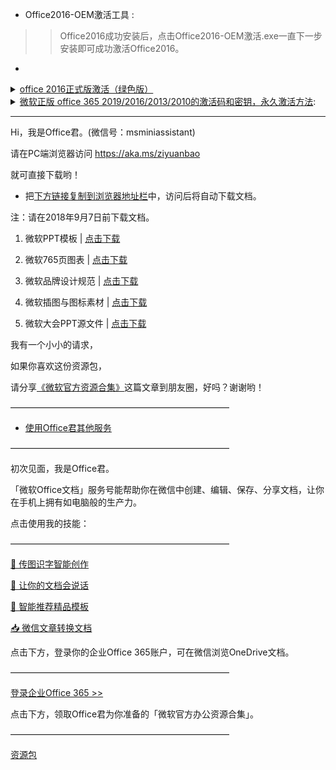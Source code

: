 - Office2016-OEM激活工具 :
>> Office2016成功安装后，点击Office2016-OEM激活.exe一直下一步安装即可成功激活Office2016。

- 
<details>
    <summary>
    <a href="https://github.com/taoste/Hello-World/tree/master/github">office 2016正式版激活（绿色版）</a>
     </summary> 
	<blockquote>
【便携版运行】</br>
1. 管理员身份运行 Auto.cmd、Autopico.exe</br>
2. 完成.</br></br>
【可以激活】</br>
	Windows 10 所有版</br>
	Office 2010/2013/2016</br>
	Windows 8 、Windows 8.1 所有版</br>
	Windows Server 2016 (Theorically)</br>
  Windows 7 Professional/N/Enterprise/N 专业版、企业版</br>
  Windows Vista Business/N/Enterprise/N 商业版、企业版</br>
  Windows Server Technical Preview Build 9841/9860/9926 所有版本</br>
	Windows Server 2008/2008R2 Standard/Datacenter/Enterprise 标准版/数据中心版/企业版</br>
	Windows Server 2012/2012R2 Standard/Datacenter/Enterprise 标准版/数据中心版/企业版</br></br>
【使用方法】</br>
#Win7需装 .NET 4.0，Win8以上系统则无需</br>
1、首次管理员身份运行"卸载服务.bat"清除服务；</br>
2、系统管理员身份运行KMSpico_setup.exe安装；</br>
3、耐心等待（安装完即可自动激活！）</br></br>
【静默参数】</br>
KMSpico.exe /silent</br></br>
【使用建议】</br>
-如果杀毒软件报毒，请把安装目录以下文件加入白名单或排除项；</br>
%ProgramFiles%\KMSpico\KMSELDI.exe, Service_KMS.exe, Autopico.exe </br>
W10TP/8.1/2012R/ServerTP 系统的文件为   %WinDir%\SECOH-QAD.exe.</br></br>
- 出错情况下，建议检查日志 文件</br>
Program Files -> KMSpico -> logs</br></br>
- 通常都是使用过批量许可密钥导致.</br>
1、关于永久激活</br>
问：这是永久激活的吗？</br>
答：当然，一直都是Win7,8,8.1,10所有版本</br>
2、Pro WMC/核心版</br>
Q: 它只能激活30天或45天？</br>
A: KMS不可能真正的激活Pro WMC/Core,但可模拟激活为Win8.1可能30天或45天</br>
3、关于激活联网</br>
问：需要连接网络吗？</br>
答：不需要！</blockquote>
</details>
<details>
    <summary>
       <a href="https://share.choong.net/tools/office2016正式版激活/office-2019.html">微软正版 office 365 2019/2016/2013/2010的激活码和密钥，永久激活方法</a>:
     </summary> 
	<li><a href="#参考" id="markdown-toc-参考">参考</a></li>
</ul>
<h2 id="说明">说明</h2>
<p>如果下面的方法失效，可以考虑使用淘宝上的服务：</p>
<ul>
<li>
<p>微软正版office2016 2010 2013 365 2019激活码专业增强家庭学生visio project Mac终身激活密钥 【在售价】2.00 元</p>
</li>
<li>
<p><a href="https://s.click.taobao.com/t?e=m%3D2%26s%3DkTSI7S7ZA2ccQipKwQzePOeEDrYVVa64K7Vc7tFgwiHjf2vlNIV67m6UaVF6epLzkJM98MoZX0hFzjN9hD2WgqNloZYdv3EG6YKsWt4FgAKVoz8w%2F8flOF9EeTtntI440rU7bvMfl7Ekeu2wcxjysZLZTspLI9LKbgQUQouPSyT9Umq014SDk46%2BSOeTfXnPlb%2FeJ2LwuyrmFwM11HPlKcYOae24fhW0&amp;scm=null&amp;pvid=null&amp;app_pvid=59590_11.132.162.100_446_1564582855487&amp;ptl=floorId:17741;app_pvid:59590_11.132.162.100_446_1564582855487&amp;union_lens=lensId:0b1b0fdf_0f29_16c4865f703_a9a2">【立即下单】点击链接立即下单</a></p>
</li>
<li>
<p>微软正版office2016 2010 2019 365 2013激活码专业增强版永久密钥密匙visio2016 word project016 2019 mac【在售价】3.00 元</p>
</li>
<li>
<p><a href="https://s.click.taobao.com/t?e=m%3D2%26s%3D8t3znlZ891gcQipKwQzePOeEDrYVVa64K7Vc7tFgwiHjf2vlNIV67s%2FywZJ3S1qbEC56fBbgyn5FzjN9hD2WgqNloZYdv3EG6YKsWt4FgAKVoz8w%2F8flOF9EeTtntI440rU7bvMfl7Ekeu2wcxjysatRr5wV9RM%2Fm2JaheV3jQ79Umq014SDk46%2BSOeTfXnP9oQZfGV3PnvCmI2DPhasysYOae24fhW0&amp;scm=null&amp;pvid=null&amp;app_pvid=59590_11.27.31.117_482_1564582919625&amp;ptl=floorId:17741;app_pvid:59590_11.27.31.117_482_1564582919625&amp;union_lens=lensId:0b1b0fdf_0f29_16c4865f703_a9a3">【立即下单】点击链接立即下单</a></p>
</li>
<li>
<p>微软正版office2019 2016 2010 2013 365 visio project专业增强版永久激活码密钥mac【券后价】4.00元</p>
</li>
<li>
<p><a href="https://uland.taobao.com/coupon/edetail?e=%2BCoVYuacNdwNfLV8niU3RxsUty%2FyJZUC03%2FX6oiB2V7F8WVlIJ68ALCZhDBP9hN4y5FOJP2gSFX%2FjE4MyFlOrFSq%2FNA1ve9iXxXi0IEttfK5gjX377ZawAUndXsMm9jV4bizDAbExVE%2BDfvgRMUDEbcZelJt%2BzjyEf2ipI%2B1eUHxRGQBA7mjsK83FybdunsAWjaD%2FhBLeMF4em%2BkJGep%2BrMA4ZaWjBGsAhq7rbWA7zY%3D&amp;&amp;app_pvid=59590_11.15.225.185_485_1564582963457&amp;ptl=floorId:17741;app_pvid:59590_11.15.225.185_485_1564582963457;tpp_pvid:&amp;union_lens=lensId:0b1b0fdf_0f29_16c4865f703_a9a4">【立即领券】点击链接即可领券购买</a></p>
</li>
<li>
<p>Office2016/2013/2010/365/2019 visio projcet 激活码密钥匙word excel ppt mac远程安装包指导 专业增强版【在售价】5.00 元</p>
</li>
<li>
<p><a href="https://s.click.taobao.com/t?e=m%3D2%26s%3Dnl6Csb3MoXkcQipKwQzePOeEDrYVVa64K7Vc7tFgwiHjf2vlNIV67sRADLcIw8LJxT40F5yyh61FzjN9hD2WgqNloZYdv3EG6YKsWt4FgAKVoz8w%2F8flOF9EeTtntI440rU7bvMfl7Ekeu2wcxjysar%2FsdaQQbI9lRAuXxKTPW39Umq014SDk7ICKXNVhWYiK9e1j7Yt%2FytDBrlYM5474mU8i4WpFdCLxiXvDf8DaRs%3D&amp;scm=null&amp;pvid=null&amp;app_pvid=59590_11.131.95.84_501_1564583021436&amp;ptl=floorId:17741;app_pvid:59590_11.131.95.84_501_1564583021436&amp;union_lens=lensId:0b1b0fdf_0f29_16c4865f703_a9a5">【立即下单】点击链接立即下单</a></p>
</li>
<li>
<p>微软正版office2019 2010 2013 365 2016激活码专业增强版visio project永久激活密钥mac 【券后价】9.00元</p>
</li>
<li>
<p><a href="https://uland.taobao.com/coupon/edetail?e=cXtiNhr3TkANfLV8niU3RxsUty%2FyJZUC03%2FX6oiB2V7F8WVlIJ68ALCZhDBP9hN4y5FOJP2gSFX%2FjE4MyFlOrMvHyX3ZQ459thekuInOhby5gjX377ZawAUndXsMm9jV4bizDAbExVE%2BDfvgRMUDEbcZelJt%2BzjyCM%2FgXAMucDxqv%2FaX6RBnNlLtEE5W3A%2Feq7Rxew3879d4em%2BkJGep%2BrMA4ZaWjBGsAhq7rbWA7zY%3D&amp;&amp;app_pvid=59590_11.8.25.93_471_1564582760670&amp;ptl=floorId:17741;app_pvid:59590_11.8.25.93_471_1564582760670;tpp_pvid:&amp;union_lens=lensId:0b1b0fdf_0f29_16c4865f703_a9a1">【立即领券】点击链接即可领券购买</a></p>
</li>
<li>
<p>微软正版office2019 2016 2010 2013 365 visio project专业增强版永久激活码密钥mac 【在售价】10.00 元</p>
</li>
<li>
<p><a href="https://s.click.taobao.com/t?e=m%3D2%26s%3DJQnAd5XclxMcQipKwQzePOeEDrYVVa64K7Vc7tFgwiHjf2vlNIV67sRADLcIw8LJsUZsiWgXrvhFzjN9hD2WgqNloZYdv3EG6YKsWt4FgAKVoz8w%2F8flOF9EeTtntI440rU7bvMfl7Hw8qEDak8r4gMn8hLIa80vzRD18rVfQC7Qi04ZWz7rmcIq0jlEj0BmUZhXT4CPU5p4FEJj62OWMg%3D%3D&amp;scm=null&amp;pvid=null&amp;app_pvid=59590_11.131.95.84_493_1564583075001&amp;ptl=floorId:17741;app_pvid:59590_11.131.95.84_493_1564583075001&amp;union_lens=lensId:0b0f8b61_0f1e_16c486afb3f_55fe">【立即下单】点击链接立即下单</a></p>
</li>
<li>
<p>office2019激活码visio project 2016 2013 2010软件远程安装包 【在售价】19.80 元</p>
</li>
<li>
<p><a href="https://s.click.taobao.com/t?e=m%3D2%26s%3DrDNgSNDpSSUcQipKwQzePOeEDrYVVa64LKpWJ%2Bin0XLjf2vlNIV67h4M0UjCl1LJJYccVKkURIhFzjN9hD2WgqNloZYdv3EG6YKsWt4FgAKVoz8w%2F8flOF9EeTtntI440rU7bvMfl7Ekeu2wcxjysXJrVrpo0gtJm2JaheV3jQ79Umq014SDkwvzM5HMQuXQ68TRvlFMBGZ%2FkhK2gLZp%2B3EqY%2Bakgpmw&amp;scm=null&amp;pvid=null&amp;app_pvid=59590_11.27.19.203_500_1564498069314&amp;ptl=floorId:17741;app_pvid:59590_11.27.19.203_500_1564498069314&amp;union_lens=lensId:0b0b23b7_0ede_16c4358494a_bba5">【立即下单】点击链接立即下单</a></p>
</li>
<li>
<p>正版绑定Office 2019/2016/2013/2010激活word excel ppt Mac2016/2019/家庭学生版/专业增强版【在售价】69.00 元</p>
</li>
<li>
<p><a href="https://s.click.taobao.com/t?e=m%3D2%26s%3DvHpeMh6DVj8cQipKwQzePOeEDrYVVa64K7Vc7tFgwiHjf2vlNIV67ijjkeS5TVuOByy0g7RzMQdFzjN9hD2WgqNloZYdv3EG6YKsWt4FgAKVoz8w%2F8flOF9EeTtntI440rU7bvMfl7Ekeu2wcxjysar%2FsdaQQbI9lRAuXxKTPW39Umq014SDk7ICKXNVhWYiK9e1j7Yt%2FytIJvyzxX%2FSWJwsvXgcYAFwxiXvDf8DaRs%3D&amp;scm=null&amp;pvid=null&amp;app_pvid=59590_11.15.153.223_519_1564583123946&amp;ptl=floorId:17741;app_pvid:59590_11.15.153.223_519_1564583123946&amp;union_lens=lensId:0b0f8b61_0f1e_16c486afb3f_5605">【立即下单】点击链接立即下单</a></p>
</li>
<li>
<p>Office365个人版家庭版Word Excel Ppt 办公软件服务 win/mac2019【在售价】269.00 元</p>
</li>
<li>
<p><a href="https://s.click.taobao.com/t?e=m%3D2%26s%3DiHBcGjVDZ9ccQipKwQzePOeEDrYVVa64K7Vc7tFgwiHjf2vlNIV67toD9GMRZv%2FMPx3RkWSJTuxFzjN9hD2WgqNloZYdv3EG6YKsWt4FgAKVoz8w%2F8flOF9EeTtntI440rU7bvMfl7F2ObYEuLvnIySfZeiqUM2qskmx5kiO8DpndR0CisZIhWNCS8erzNyEWfNxEzlZJxLPZMUUR31Kpg%3D%3D&amp;scm=null&amp;pvid=null&amp;app_pvid=59590_11.20.235.152_529_1564583245679&amp;ptl=floorId:17741;app_pvid:59590_11.20.235.152_529_1564583245679&amp;union_lens=lensId:0b0f8b61_0f1e_16c486afb3f_5632">【立即下单】点击链接立即下单</a></p>
</li>
<li>
<p>微软Office365个人版/家庭版/2016/2019/Mac/Win正版激活码/苹果【在售价】298.00 元</p>
</li>
<li>
<p><a href="https://s.click.taobao.com/t?e=m%3D2%26s%3DwWvh%2B1K%2F0Z4cQipKwQzePOeEDrYVVa64K7Vc7tFgwiHjf2vlNIV67ijjkeS5TVuOgL3PGTnk8MZFzjN9hD2WgqNloZYdv3EG6YKsWt4FgAKVoz8w%2F8flOF9EeTtntI440rU7bvMfl7F2ObYEuLvnIySfZeiqUM2qskmx5kiO8DrXn%2F66GKkZXbj8Cm8j3o1mfFxhTVNnLF1282nR2%2Fp2YKJn5AyUbPoV&amp;scm=null&amp;pvid=null&amp;app_pvid=59590_11.1.97.36_537_1564583174892&amp;ptl=floorId:17741;app_pvid:59590_11.1.97.36_537_1564583174892&amp;union_lens=lensId:0b0f8b61_0f1e_16c486afb3f_561a">【立即下单】点击链接立即下单</a></p>
</li>
</ul>
<h2 id="永久激活码">永久激活码</h2>
<p>如果失效，可以考虑淘宝上的服务。</p>
<h3 id="office-356">Office 356</h3>
<p>Microsoft Office 365 Pro Plus产品密钥列表</p>
<div class="highlighter-rouge"><div class="highlight"><pre class="highlight"><code>2B8KN-FFK6J-YWMV4-J3DY2-3YF29
2MNJP-QY9KX-MKBKM-9VFJ2-CJ9KK
366NX-BQ62X-PQT9G-GPX4H-VT7TX
433NF-H7TMK-TPMPK-W4FGW-7FP9K
46DNX-B4Q98-PQVPW-Q8VM6-FVR29
4HNBK-863MH-6CR6P-GQ6WP-J42C9
6HDB9-BNRGY-J3F83-CF43C-D67TX
6KTFN-PQH9H T8MMB-YG8K4-367TX
7TPNM-PMWKF-WVHKV-G869H-9BQ6X
7XD2X-JWJ94-BCHBW-W9WXP-J2WPT
828CH-G4FPY-HMH4R-32GCK-6D9BH
AD3XE-7FZDV-VMMB9-6M5SD-VODYF
DJC4N-DX7PC-GM3GK-V8KKW-XWYGX
DMXHM-GNMM3-MYHHK-6TVT2-XTKKK
G9N3P-GRJK6-VM63J-F9M27-KHGXK
GPT9W-CWNJK-KB29G-8V93J-TQ429
GYWDG-NMV9P-746HR-Y2VQW-YPXKK
KBDNM-R8CD9-RK366-WFM3X-C7GXK
KDVQM-HMNFJ-P9PJX-96HDF-DJYGX
MH2KN-96KYR-GTRD4-KBKP4-Q9JP9
MTDNG-PDDGD-MHMV4-F2MBY-RCXKK
N2P94-XV8HD-W9MHF-VQHHH-M4D6X
N4M7D-PD46X-TJ2HQ-RPDD7-T28P9
N7PXY-WR4XP-D4FGK-K66JH-CYQ6X
NK8R7-8VXCQ 3M2FM-8446R-WFD6
NK8R7-8VXCQ 3M2FM-8446R-WFD6X
PBTFM-WWN3H-2GD9X-VJRMG-C9VTX
PNP4F-KY64B-JJF4P-7R7J9-7XJP9
TV9PW-6RP6V-FDVP9-9GC78-Y4B4X
V44DD-TMTDC-GPJWJ-WXKGK-7JW9T
VQCRC-J4GTW-T8XQW-RX6QG-4HVG4
VTM6G-YPQ9Q-BVYJQ-37RYH-R4X38
WTFN9-KRCBV-2VBBH-BC272-27GXM
X2YWD-NWJ42-3PGD6-M37DP-VFP9K
XRNFT-HG2FV-G74BP-7PVDC-JB29K 
</code></pre></div></div>
<h3 id="office-2019-激活密钥">office 2019 激活密钥</h3>
<p>office2019专业增强版本（office2019 pro Plus）</p>
<div class="highlighter-rouge"><div class="highlight"><pre class="highlight"><code>NJHVR-FK6XR-M97MB-P8CXD-FM4PJ
GRBR4-J4N3M-KTX9C-JM4PJ-J8HPT
NXVJY-X9T8G-Y6RWG-8VQ7V-PWHPT
</code></pre></div></div>
<p>visio2019专业版激活密钥：</p>
<div class="highlighter-rouge"><div class="highlight"><pre class="highlight"><code>FHK9Q-NPXKY-QVQ9J-MXWMH-X78CP
</code></pre></div></div>
<p>project2019专业版激活密钥：</p>
<div class="highlighter-rouge"><div class="highlight"><pre class="highlight"><code>F4QWT-NMMKH-XPTV9-W9HFB-B4JCQ
</code></pre></div></div>
<p>其它激活密钥：</p>
<div class="highlighter-rouge"><div class="highlight"><pre class="highlight"><code>GRBR4-J4N3M-KTX9C-JM4PJ-J8HPT
NJHVR-FK6XR-M97MB-P8CXD-FM4PJ
NXVJY-X9T8G-Y6RWG-8VQ7V-PWHPT
W8W6K-3N7KK-PXB9H-8TD8W-BWTH9
N9J9Q-Q7MMP-XDDM6-63KKP-76FPM 
9DP6T-9AGWG-KWV33-9MPC8-JDCVF
7G2HE-JR8KL-ABB9D-Y7789-GLNFL
U2PWU-H7D9H-69T3B-JEYC2-3R2NG
R8R8P-MTT6F-KLRPM-J7CAB-PJM8C
A4XV7-QP9JN-E7FCB-VQFRD-4NLKC
U272H-HH2F6-WDG36-ULUPX-PCHTJ
7LR67-WTXPA-KLUHV-GEK2E-QW4CK
EUYTH-3KWKL-PJMX7-XBCPW-9U2DD
</code></pre></div></div>
<h3 id="office-2016-激活密钥">office 2016 激活密钥</h3>
<p>Office 2016 Pro Plus Retail 版激活密钥：</p>
<div class="highlighter-rouge"><div class="highlight"><pre class="highlight"><code>[Key]：3XJTG-YNBMY-TBH9M-CWB2Y-YWRHH
[Key]：6TCQ3-NBBJ2-RTJCM-HFRKV-G6PQV
[Key]：CGGR9-NQYC7-KRRGM-K4Y8J-XW3K7
[Key]：3GXXR-NT7BJ-9DRBB-M9FYC-CKCQV
</code></pre></div></div>
<p>Office 2016 Visio Pro Retail 版激活密钥：</p>
<div class="highlighter-rouge"><div class="highlight"><pre class="highlight"><code>[Key]：VPKCP-96NGG-6888Q-3FTVY-43KY7
</code></pre></div></div>
<p>Office 2016 Project Pro Retail 版激活密钥：</p>
<div class="highlighter-rouge"><div class="highlight"><pre class="highlight"><code>[Key]：93N8W-W8HD8-R7M7R-K8WFY-3GPQD
[Key]：CGW9N-DR7K6-636BK-C8VJ7-BDW3D
</code></pre></div></div>
<p>Office 2016 Pro Retail 版激活密钥：</p>
<div class="highlighter-rouge"><div class="highlight"><pre class="highlight"><code>[Key]：D77NY-XJ4WK-3MGPX-FGBYF-QGPX7
[Key]：GGN2G-KFCYX-G38YD-FC87Q-H22X7
[Key]：NP4QM-BMRG3-G8D6M-8BC4W-78RQV
[Key]：NTGF6-Q4QRC-M7Q9R-KBYJV-XD8DV
[Key]：V4PG8-NK3WC-RG6X3-RWB37-X77HH
[Key]：XKK79-6GNKP-FVDCH-K24VH-3J3VH
</code></pre></div></div>
<p>Office 2016 Project Std Retail 版激活密钥：</p>
<div class="highlighter-rouge"><div class="highlight"><pre class="highlight"><code>[Key]：M9R3N-WJ6VB-FP3B8-J94M8-PKCQM
</code></pre></div></div>
<p>Office 2016 Home Business Retail 版激活密钥：</p>
<div class="highlighter-rouge"><div class="highlight"><pre class="highlight"><code>[Key]：YDGFB-CFN3G-JQRFM-3CV4K-FRG7X
[Key]：YQ82T-2N8TH-FM4GF-G2T7Y-B4G7X
[Key]：QPWT6-RTN83-QYJ9C-MBB7J-J8GBK
[Key]：RJHMT-NYJ48-BXRXH-C48DQ-RJRD9
[Key]：PDRT2-NTX32-X2BGX-VXV8J-78RD9
[Key]：NHG3V-QV7DX-KRYHX-TJ99H-YY6BK

6WTHT-N7M4Q-KY7DW-WVDF3-G83HX
8YGHQ-N7DM6-HX7X2-V8HKC-7CFD9
9T3NF-62BG3-2WQ37-6794Y-HT9VX
CDWNC-92747-2M6B8-2WDVY-43KVX
FFVGV-HN8BY-D3BK9-V6T7M-JK8YK
GHCTN-PWTTW-WW36W-2FPK3-63BQ9
HNXFM-DXY4M-G2KDP-97XXK-BKMQ9
YNVW8-WK4TP-8GHFF-R48JH-RGDHX
YRCGD-NBT24-394X2-TQ44C-DDBQ9
NHPWV-J9P2X-BPT47-VMWHJ-4VV39
N9QVX-724WK-VCVTK-QKWMF-VMH39
NDXJM-KCQG4-Q3VX3-JVX73-FM6BK
M4FNV-VTJGG-4BW33-VYV2V-JQKVX
MPV3N-3DJRJ-74CPK-RXGDM-3GPMK
FNGX7-VC89B-248DR-4QC9X-9HJYK
CXTHH-VNJGK-MDCVT-KKWYQ-4GDHX
D7P4N-9JQDR-8PXB9-J8FV6-D3WYK
D83YW-FRN3V-6KJRQ-QKGHM-BBH39
DVBKN-TWYYT-9GV9F-DF96T-722MK
CQYNJ-C7D3P-92GKB-3RDWP-P9XVX
BTPWB-NFVJF-MPCDC-VJKT4-W8GBK
9BJ3K-N7M3T-4TJJV-2V473-8K8YK
7N9M2-B9XY9-97HCM-2WHXX-9HJYK
7TN8X-RFMPQ-XQRDV-4HQHY-YWRD9
</code></pre></div></div>
<p>Office 2016 Home Student Retail 版激活密钥：</p>
<div class="highlighter-rouge"><div class="highlight"><pre class="highlight"><code>[Key]：RXVQN-93PF2-3H94R-BFKFH-GCQH9
[Key]：NXCGP-Q2X6H-QRBW7-QM9FP-TMT79
[Key]：NY8Y8-D6CBT-QJPWG-XPBGC-KW3H9
[Key]：P2JBN-GJQYC-CG8RR-M7BQV-M4G79
[Key]：N4VKB-GVBGG-9YHDC-CT393-RJRFK
[Key]：HG83C-N3F2V-V32CQ-WPVXX-CDKV9

27VKN-2GKRR-CRR7J-6V8P3-FM6BX
2XJC2-N6T8B-HK8R6-QX69R-W8GBX
3RM2F-N332C-RKXQR-G3JGR-K4TBX
B3JN7-D9C28-WVXVC-JFXBH-8HV4K
CRN9H-BB6MM-TGFT2-JCBVG-QYH4K
FDJ72-R3NFV-TCTJ4-43WKD-4GDH9
GCXN3-X2PD4-PTRR6-KCYYW-HMH4K
GPVJX-XNMPB-2KD2J-JJKDQ-G83H9
HBFJH-6VNJR-46HTQ-6GY4K-YDWYX
W63MC-NPB3D-88GMF-C2H6B-FGDH9
</code></pre></div></div>
<p>Office 2016 Word Retail 版激活密钥：</p>
<div class="highlighter-rouge"><div class="highlight"><pre class="highlight"><code>[Key]：342HH-FNBQT-D42D7-Y9X4Q-49CTD
[Key]：BYJVM-QHNFB-BBFFX-2VRHG-6F4J3
[Key]：D6KGQ-HNXTC-8WHPF-7MHTQ-PYVCQ
[Key]：FNMBC-KWVK8-K3BJR-4XHBW-HMH83
[Key]：PJNY4-Q23VG-2WQGX-VHYKD-PYVCQ
[Key]：T8HNG-D69V2-94CQ2-3XKKY-HT92Q
[Key]：W4VPG-QQN66-J4BPB-3MMHC-4RHCQ
[Key]：XXNVK-WMQ4T-6MTGF-WQFD3-XHJ6D
[Key]：YY2CW-79NJT-3KM88-98BCG-KTPTD
</code></pre></div></div>
<p>Office 2016 Excel Retail 版激活密钥：</p>
<div class="highlighter-rouge"><div class="highlight"><pre class="highlight"><code>[Key]：T2NR8-D9XBG-YWMH4-7JK7B-XBT7P
</code></pre></div></div>
<p>Office 2016 Access Retail 版激活密钥：</p>
<div class="highlighter-rouge"><div class="highlight"><pre class="highlight"><code>[Key]：CNXXK-G77YK-DBGQ2-6T9PT-C9XVF
[Key]：VN9KM-RKM4H-K9PBY-J9R6R-GXXVF
</code></pre></div></div>
<p>Office 2016 Outlook Retail 版激活密钥：</p>
<div class="highlighter-rouge"><div class="highlight"><pre class="highlight"><code>[Key]：8NFD7-9MT3V-8RVC2-FW23H-G6PPX
[Key]：3MBDN-FXD8Q-GVGGK-TX8H4-6Q76K
[Key]：6FXCY-NGBB7-49HB8-CMHHM-BBH6K
[Key]：74WC9-BNH6Q-HTPM7-CFTMP-HH689
[Key]：846DJ-N9GBP-2P46T-VMR4P-TMT89
[Key]：FCJX4-BVNJ9-444CM-8GMK7-R9CPX
[Key]：MCGNH-RHGV9-CKPMY-BTXDJ-TQ76K
[Key]：TJD9N-9J78H-Y6399-YJ8G2-3YH6K
</code></pre></div></div>
<p>Office 2016 Power Point Retail 版激活密钥：</p>
<div class="highlighter-rouge"><div class="highlight"><pre class="highlight"><code>[Key]：W3MNG-CCWVT-2F6JH-WHHR7-R9CP4
</code></pre></div></div>
<p>Office 2016 Publisher Retail 版激活密钥：</p>
<div class="highlighter-rouge"><div class="highlight"><pre class="highlight"><code>[Key]：DYQ2H-NP789-TV9KF-XXG9C-RVV7R
[Key]：JXNBM-RP46P-F3KTQ-44W8T-CGYVR
</code></pre></div></div>
<h3 id="office-2013-激活密钥">office 2013 激活密钥</h3>
<p>Office ProPlus 2013 Retail(零售版)激活密匙：</p>
<div class="highlighter-rouge"><div class="highlight"><pre class="highlight"><code>9RN4T-JPBQV-XQMC9-PM9FP-PGWP9
TKX7J-VDN26-Y2WKQ-7MG8R-X2CC9
N9M8X-QDKGK-W27Q6-2GQYT-TJC9K
4VNXV-F7PBY-GY8WK-2KYDD-B96YQ
HDN2D-VJPHH-D4P4K-BQ27R-BY28K
72RN3-HB2JJ-K9RF8-YVB3Q-628P9
DW6HK-NB8QW-8PXVX-QG29K-BKJP9
N3KJM-Q24M3-GM2HY-KQXYW-HMF29
ND8PK-2PRQW-869D2-RVT6Y-6VGXK
PB44J-GNX2R-BJJYX-HJW6R-Q9JP9
PHX9Q-N9GKW-CG4VF-MHCWR-367TX
GWNTD-K2T99-BTTG2-DJQJJ-TQ429
VCKBN-4V4QW-P7463-98F37-T28P9
27NBW-JF64Y-37YWH-JYG9G-D3TXK
NFFT2-HWVWR-C934T-YM2VJ-YPXKK
THN7X-Y9DM4-QH2TT-XQ82G-9KVTX
N9JFJ-44VW2-X3J33-BXX9K-P3429
MJN6F-M8XD9-R84JM-P8P8W-J8C9K 
</code></pre></div></div>
<p>Office 2013 Volume(批量授权版) KMS专用激活序列号：</p>
<div class="highlighter-rouge"><div class="highlight"><pre class="highlight"><code>Office 2013 Professional Plus： YC7DK-G2NP3-2QQC3-J6H88-GVGXT
Office 2013 Standard：          KBKQT-2NMXY-JJWGP-M62JB-92CD4
Project 2013 Professional：     FN8TT-7WMH6-2D4X9-M337T-2342K
Project 2013 Standard：         6NTH3-CW976-3G3Y2-JK3TX-8QHTT
Visio 2013 Professional：       C2FG9-N6J68-H8BTJ-BW3QX-RM3B3
Visio 2013 Standard：           J484Y-4NKBF-W2HMG-DBMJC-PGWR7
Access 2013：                   NG2JY-H4JBT-HQXYP-78QH9-4JM2D
Excel 2013：                    VGPNG-Y7HQW-9RHP7-TKPV3-BG7GB
InfoPath 2013：                 DKT8B-N7VXH-D963P-Q4PHY-F8894
Lync 2013：                     2MG3G-3BNTT-3MFW9-KDQW3-TCK7R
OneNote 2013：                  TGN6P-8MMBC-37P2F-XHXXK-P34VW
Outlook 2013：                  QPN8Q-BJBTJ-334K3-93TGY-2PMBT
PowerPoint 2013：               4NT99-8RJFH-Q2VDH-KYG2C-4RD4F
Publisher 2013：                PN2WF-29XG2-T9HJ7-JQPJR-FCXK4
Word 2013：                     6Q7VD-NX8JD-WJ2VH-88V73-4GBJ7 
</code></pre></div></div>
<h3 id="office-2010-激活密钥">office 2010 激活密钥</h3>
<p>office2010激活密钥：</p>
<div class="highlighter-rouge"><div class="highlight"><pre class="highlight"><code>7X9XM-HGMB4-TMGHY-9VDQV-R8CGB
HV7BJ-R6GCT-VHBXD-YH4FD-GTH2T
VYBBJ-TRJPB-QFQRF-QFT4D-H3GVB
J33GT-XVVYK-VHBBC-VY7FB-MTQ4C
GRPWH-7CDHQ-K3G3C-JH2KX-C88H8
6CCCX-Y93YP-3WQGT-YCKFW-QTTT7
6QFDX-PYH2G-PPYFD-C7RJM-BBKQ8
BDD3G-XM7FB-BD2HM-YK63V-VQFDK
VYBBJ-TRJPB-QFQRF-QFT4D-H3GVB
DBXYD-TF477-46YM4-W74MH-6YDQ8
</code></pre></div></div>
<p>Office 2010 Professional Plus Retail(零售版)密钥key:</p>
<div class="highlighter-rouge"><div class="highlight"><pre class="highlight"><code>C6YV2-6CKK8-VF7JB-JJCFM-HXJ2D
GCXQJ-KFYBG-XR77F-XF3K8-WT7QW
23TGP-FTKV6-HTHGD-PDWWP-MWCRQ
QY89T-88PV8-FD7H7-CJVCQ-GJ492
GDQ98-KW37Y-MVR84-246FH-3T6BG
FGVT2-GBV2M-YG4BD-JM823-XJYRY
TTWC8-Y8KD3-YD77J-RGWTF-DTG2V
</code></pre></div></div>
<p>Office home and student 2010：</p>
<div class="highlighter-rouge"><div class="highlight"><pre class="highlight"><code>HV7BJ-R6GCT-VHBXD-YH4FD-GTH2T 
</code></pre></div></div>
<p>office 2010 专业版密钥:</p>
<div class="highlighter-rouge"><div class="highlight"><pre class="highlight"><code>NW8E5-P49TH-1GVJN-554PL-LGJJA
VJ5ID-K6NEX-10583-8Z9QU-PJB1O
X0JPA-CUSBK-T0J8O-2IH6W-DT6N1
</code></pre></div></div>
<p>Office Professional Plus 2010 密钥：</p>
<div class="highlighter-rouge"><div class="highlight"><pre class="highlight"><code>J33GT-XVVYK-VHBBC-VY7FB-MTQ4C
GRPWH-7CDHQ-K3G3C-JH2KX-C88H8
6CCCX-Y93YP-3WQGT-YCKFW-QTTT7
6QFDX-PYH2G-PPYFD-C7RJM-BBKQ8
BDD3G-XM7FB-BD2HM-YK63V-VQFDK
VYBBJ-TRJPB-QFQRF-QFT4D-H3GVB
DBXYD-TF477-46YM4-W74MH-6YDQ8
</code></pre></div></div>
<h2 id="参考">参考</h2>
<ol>
<li><a href="https://support.office.com/zh-cn/article/%E6%BF%80%E6%B4%BB-office-5bd38f38-db92-448b-a982-ad170b1e187e">微软官网：激活 Office 365、2019、 2016 和 2013</a></li>
<li><a href="https://jingyan.baidu.com/article/3aed632ec8f539701180914f.html">如何安装Office 2019最新官方版本和永久激活</a></li>
</ol>
</div>
</details>

------------------------------------------------

Hi，我是Office君。(微信号：msminiassistant)

请在PC端浏览器访问 https://aka.ms/ziyuanbao

就可直接下载哟！


- 把[下方链接复制到浏览器地址栏](https://dragongate.live.com/wsamsdoc/DownloadList.aspx)中，访问后将自动下载文档。

注：请在2018年9月7日前下载文档。

1. 微软PPT模板 | [点击下载](https://dragongate.live.com/wsamsdoc/Promotion.aspx?PackageName=PPT%E6%A8%A1%E6%9D%BF.zip)

2. 微软765页图表 | [点击下载](https://dragongate.live.com/wsamsdoc/Promotion.aspx?PackageName=%E5%BE%AE%E8%BD%AF%E5%9B%BE%E8%A1%A8.zip)

3. 微软品牌设计规范 | [点击下载](https://dragongate.live.com/wsamsdoc/Promotion.aspx?PackageName=%E8%AE%BE%E8%AE%A1%E8%A7%84%E8%8C%83.zip)

4. 微软插图与图标素材 | [点击下载](https://dragongate.live.com/wsamsdoc/Promotion.aspx?PackageName=%E5%9B%BE%E6%A0%87%E7%B4%A0%E6%9D%90.zip)

5. 微软大会PPT源文件 | [点击下载](https://dragongate.live.com/wsamsdoc/Promotion.aspx?PackageName=%E6%BC%94%E8%AE%B2%E6%96%87%E6%A1%A3.zip)


我有一个小小的请求，

如果你喜欢这份资源包，

请分享<a href='https://mp.weixin.qq.com/s/NbU0AXe9tPeMCVW6C4IKyQ'>《微软官方资源合集》</a>这篇文章到朋友圈，好吗？谢谢哟！

————————————————————————— 
  

- <a href='https://dragongate.partner.office365.cn/sl/l/evImb3'>使用Office君其他服务</a>

————————————————————————— 

初次见面，我是Office君。

「微软Office文档」服务号能帮助你在微信中创建、编辑、保存、分享文档，让你在手机上拥有如电脑般的生产力。

点击使用我的技能：

————————————————————————— 

<a data-miniprogram-appid="d3gyMTk4YTVmMmQ3Nzk3MmI1" data-miniprogram-path="cGFnZXMvaW5kZXgvaW5kZXguaHRtbA==" href="#">🔗 传图识字智能创作</a>

<a data-miniprogram-appid="d3g2MjRhMmJjMjE4OThhZGI5" data-miniprogram-path="cGFnZXMvZG9jdW1lbnRzL2RvY3VtZW50cy5odG1s" href="#">🔗 让你的文档会说话</a>

<a href='https://dragongate.partner.office365.cn/sl/l/ivIpxt'> 📝  智能推荐精品模板</a>

<a href='https://dragongate.partner.office365.cn/sl/l/HvIOXS'> 📥  微信文章转换文档</a>

点击下方，登录你的企业Office 365账户，可在微信浏览OneDrive文档。

————————————————————————— 

<a href='https://dragongate.partner.office365.cn/sl/l/KvIRoi'>登录企业Office 365 >></a>

点击下方，领取Office君为你准备的「微软官方办公资源合集」。

————————————————————————— 

<a href='https://dragongate.partner.office365.cn/sl/l/HvIOyr'>资源包</a>
